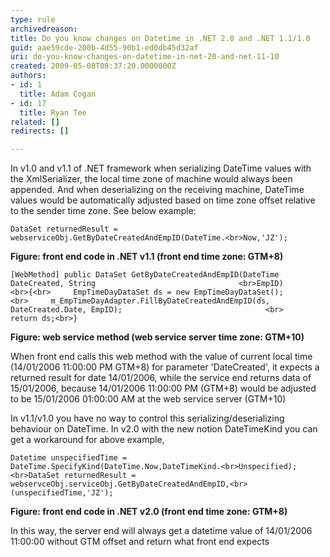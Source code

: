 ```yaml
---
type: rule
archivedreason: 
title: Do you know changes on Datetime in .NET 2.0 and .NET 1.1/1.0
guid: aae59cde-200b-4d55-90b1-ed0db45d32af
uri: do-you-know-changes-on-datetime-in-net-20-and-net-11-10
created: 2009-05-08T08:37:20.0000000Z
authors:
- id: 1
  title: Adam Cogan
- id: 17
  title: Ryan Tee
related: []
redirects: []

---
```


In v1.0 and v1.1 of .NET framework when serializing DateTime values with the XmlSerializer, the local time zone of machine would always been appended. And when deserializing on the receiving machine, DateTime values would be automatically adjusted based on time zone offset relative to the sender time zone. See below example:  
<!--endintro-->



```
DataSet returnedResult = webserviceObj.GetByDateCreatedAndEmpID(DateTime.<br>Now,'JZ');
```

**Figure: front end code in .NET v1.1 (front end time zone: GTM+8)** 


```
[WebMethod] public DataSet GetByDateCreatedAndEmpID(DateTime DateCreated, String                                <br>EmpID)                                <br>{<br>     EmpTimeDayDataSet ds = new EmpTimeDayDataSet();                                <br>     m_EmpTimeDayAdapter.FillByDateCreatedAndEmpID(ds, DateCreated.Date, EmpID);                                <br>     return ds;<br>}
```


**Figure: web service method (web service server time zone: GTM+10)**

When front end calls this web method with the value of current local time (14/01/2006 11:00:00 PM GTM+8) for parameter 'DateCreated', it expects a returned result for date 14/01/2006, while the service end returns data of 15/01/2006, because 14/01/2006 11:00:00 PM (GTM+8) would be adjusted to be 15/01/2006 01:00:00 AM at the web service server (GTM+10)

In v1.1/v1.0 you have no way to control this serializing/deserializing behaviour on DateTime. In v2.0 with the new notion DateTimeKind you can get a workaround for above example,


```
Datetime unspecifiedTime = DateTime.SpecifyKind(DateTime.Now,DateTimeKind.<br>Unspecified);                                <br>DataSet returnedResult = webservceObj.serviceObj.GetByDateCreatedAndEmpID,<br>(unspecifiedTime,'JZ');
```


**Figure: front end code in .NET v2.0 (front end time zone: GTM+8)**

In this way, the server end will always get a datetime value of 14/01/2006 11:00:00 without GTM offset and return what front end expects
